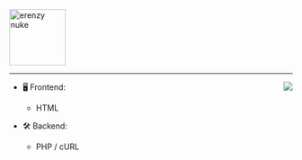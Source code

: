 <img src="https://www.icegif.com/wp-content/uploads/2021/12/icegif-788.gif" width="100" height="100" alt="erenzy nuke" />

---

<a href="https://discord.com/users/943219154905874433">
  <img src="https://lanyard-profile-readme.vercel.app/api/943219154905874433?hideTimestamp=true&idleMessage=AFK..." align="right" />
</a>

- 🖥️ Frontend:
  - HTML

- 🛠️ Backend:
  - PHP / cURL
